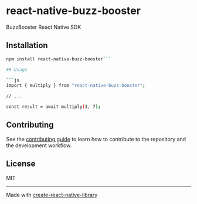 # react-native-buzz-booster
BuzzBooster React Native SDK
## Installation

```sh
npm install react-native-buzz-booster```

## Usage

```js
import { multiply } from "react-native-buzz-booster";

// ...

const result = await multiply(3, 7);
```

## Contributing

See the [contributing guide](CONTRIBUTING.md) to learn how to contribute to the repository and the development workflow.

## License

MIT

---

Made with [create-react-native-library](https://github.com/callstack/react-native-builder-bob)

